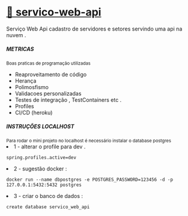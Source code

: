 # <a target="_new" href="https://servico-tenax-web-api.herokuapp.com/swagger-ui/index.html"> 🚀 servico-web-api</a>

Serviço Web Api cadastro de servidores e setores servindo uma api na nuvem .

<h5>METRICAS</h5>
<small>Boas praticas de programação utilizadas</small>
<ul>
  <li>Reaproveitamento de código</li>
  <li>Herança</li>
  <li>Polimosfismo</li>
  <li>Validacoes personalizadas </li>
  <li>Testes de integração , TestContainers etc .</li>
  <li>Profiles</li>
  <li>CI/CD (heroku)</li>
</ul>

<h5>INSTRUÇÕES LOCALHOST</h5>
<small>Para rodar o mini projeto no localhost é necessário instalar o database postgres </small>
<li>
  1 - alterar o profile para dev .
  
  ``` spring.profiles.active=dev ```
</li>
<li>
  2 - sugestão docker : 
  
  ``` docker run --name dbpostgres -e POSTGRES_PASSWORD=123456 -d -p 127.0.0.1:5432:5432 postgres ```
</li>
<li>
  3 - criar o banco de dados : 
  
  ``` create database servico_web_api  ```
</li>

